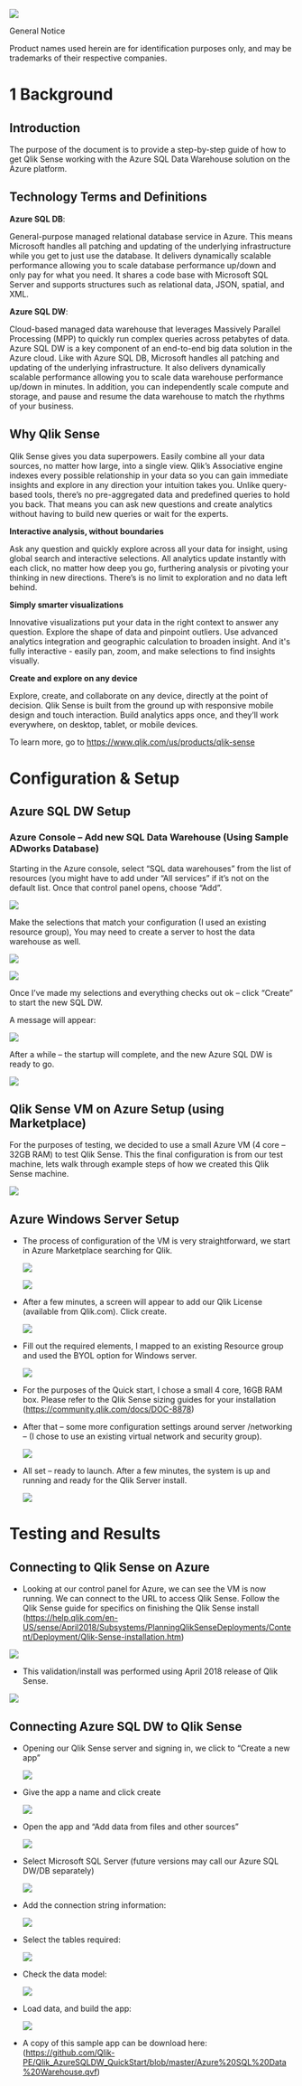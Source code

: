 ![](media/ada6d3720af02a83c87e8317d5b14b11.jpg)

General Notice

Product names used herein are for identification purposes only, and may be
trademarks of their respective companies.

1 Background
============

Introduction
------------

The purpose of the document is to provide a step-by-step guide of how to get
Qlik Sense working with the Azure SQL Data Warehouse solution on the Azure
platform.

Technology Terms and Definitions
--------------------------------

**Azure SQL DB**:

General-purpose managed relational database service in Azure. This means
Microsoft handles all patching and updating of the underlying infrastructure
while you get to just use the database. It delivers dynamically scalable
performance allowing you to scale database performance up/down and only pay for
what you need. It shares a code base with Microsoft SQL Server and supports
structures such as relational data, JSON, spatial, and XML.

**Azure SQL DW**:

Cloud-based managed data warehouse that leverages Massively Parallel Processing
(MPP) to quickly run complex queries across petabytes of data. Azure SQL DW is a
key component of an end-to-end big data solution in the Azure cloud. Like with
Azure SQL DB, Microsoft handles all patching and updating of the underlying
infrastructure. It also delivers dynamically scalable performance allowing you
to scale data warehouse performance up/down in minutes. In addition, you can
independently scale compute and storage, and pause and resume the data warehouse
to match the rhythms of your business.

Why Qlik Sense
--------------

Qlik Sense gives you data superpowers. Easily combine all your data sources, no
matter how large, into a single view. Qlik’s Associative engine indexes every
possible relationship in your data so you can gain immediate insights and
explore in any direction your intuition takes you. Unlike query-based tools,
there’s no pre-aggregated data and predefined queries to hold you back. That
means you can ask new questions and create analytics without having to build new
queries or wait for the experts.

**Interactive analysis, without boundaries**

Ask any question and quickly explore across all your data for insight, using
global search and interactive selections. All analytics update instantly with
each click, no matter how deep you go, furthering analysis or pivoting your
thinking in new directions. There’s is no limit to exploration and no data left
behind.

**Simply smarter visualizations**

Innovative visualizations put your data in the right context to answer any
question. Explore the shape of data and pinpoint outliers. Use advanced
analytics integration and geographic calculation to broaden insight. And it's
fully interactive - easily pan, zoom, and make selections to find insights
visually.

**Create and explore on any device**

Explore, create, and collaborate on any device, directly at the point of
decision. Qlik Sense is built from the ground up with responsive mobile design
and touch interaction. Build analytics apps once, and they’ll work everywhere,
on desktop, tablet, or mobile devices.

To learn more, go to <https://www.qlik.com/us/products/qlik-sense>

Configuration & Setup 
======================

Azure SQL DW Setup
------------------

### Azure Console – Add new SQL Data Warehouse (Using Sample ADworks Database)

Starting in the Azure console, select “SQL data warehouses” from the list of
resources (you might have to add under “All services” if it’s not on the default
list. Once that control panel opens, choose “Add”.

![](media/57e9c9ff22e9d61fa8fbddf3a73b3031.png)

Make the selections that match your configuration (I used an existing resource
group), You may need to create a server to host the data warehouse as well.  


![](media/6a9f07a2b913a40a7502cadf03aaf8b4.png)

![](media/688774f2791a16d51e15310652c6a3cf.png)

Once I’ve made my selections and everything checks out ok – click “Create” to
start the new SQL DW.

A message will appear:  


![](media/5918f3bf3bfb05ad01b94be358e39000.png)

After a while – the startup will complete, and the new Azure SQL DW is ready to
go.

![](media/1e994439a3c77aee3776a93c837a5bb4.png)

Qlik Sense VM on Azure Setup (using Marketplace)
------------------------------------------------

For the purposes of testing, we decided to use a small Azure VM (4 core – 32GB
RAM) to test Qlik Sense. This the final configuration is from our test machine,
lets walk through example steps of how we created this Qlik Sense machine.  


![](media/a69bc48a89731f3bb70637fa521ef435.png)

Azure Windows Server Setup
--------------------------

-   The process of configuration of the VM is very straightforward, we start in
    Azure Marketplace searching for Qlik.  
    

    ![](media/dc99112db174f7a036aebededea4a1b6.png)

    ![](media/97b06fd5e987ff20b3105ee654dc8a19.png)

-   After a few minutes, a screen will appear to add our Qlik License (available
    from Qlik.com). Click create.  
    

    ![](media/4faf73ed4355fe93dad53918e3dae755.png)

-   Fill out the required elements, I mapped to an existing Resource group and
    used the BYOL option for Windows server.  
    

    ![](media/fb4ed63e15c11b6ef75ecea17436d6a8.png)

-   For the purposes of the Quick start, I chose a small 4 core, 16GB RAM box.
    Please refer to the Qlik Sense sizing guides for your installation
    (<https://community.qlik.com/docs/DOC-8878>)

-   After that – some more configuration settings around server /networking – (I
    chose to use an existing virtual network and security group).  
    

    ![](media/b2b23169f30056a6b8ab116cf80c59b1.png)

-   All set – ready to launch. After a few minutes, the system is up and running
    and ready for the Qlik Server install.  
    

    ![](media/56bc3be3dd1b722dbd3a15b7991e79a8.png)

Testing and Results 
====================

Connecting to Qlik Sense on Azure 
----------------------------------

-   Looking at our control panel for Azure, we can see the VM is now running. We
    can connect to the URL to access Qlik Sense. Follow the Qlik Sense guide for
    specifics on finishing the Qlik Sense install
    (<https://help.qlik.com/en-US/sense/April2018/Subsystems/PlanningQlikSenseDeployments/Content/Deployment/Qlik-Sense-installation.htm>)

![](media/26f3963e5ed3d93b5e81129baa9b257e.png)

-   This validation/install was performed using April 2018 release of Qlik
    Sense.

![](media/8822888e0d4dce99170d6c28d650fc49.png)

Connecting Azure SQL DW to Qlik Sense 
--------------------------------------

-   Opening our Qlik Sense server and signing in, we click to “Create a new app”

    ![](media/aaa950bb6fba28fbcc60a518f703932b.png)

-   Give the app a name and click create  
    

    ![](media/2be5f325d24ac889f6dbf1144b66da02.png)

-   Open the app and “Add data from files and other sources”  
    

    ![](media/a7671a395fe5c5befbb051f0659765cb.png)

-   Select Microsoft SQL Server (future versions may call our Azure SQL DW/DB
    separately)  
    

    ![](media/3980a8b7248cd1bd52dbb2626e6f83e8.png)

-   Add the connection string information:

    ![](media/c6574270a05439c9c5b4e83c137b356c.png)

-   Select the tables required:

    ![](media/1dc2ea8c7992713c74a4e9388db40489.png)

-   Check the data model:  
    

    ![](media/ba27e73357087fd00e99c29167d7da97.png)

-   Load data, and build the app:  
    

    ![](media/e7e98b86c03896e6e66823950f94b93b.png)

-   A copy of this sample app can be download here:    (<https://github.com/Qlik-PE/Qlik_AzureSQLDW_QuickStart/blob/master/Azure%20SQL%20Data%20Warehouse.qvf>)
